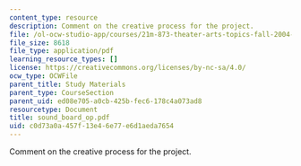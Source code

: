 ```yaml
---
content_type: resource
description: Comment on the creative process for the project.
file: /ol-ocw-studio-app/courses/21m-873-theater-arts-topics-fall-2004-january-iap-2005/c0d73a0a457f13e46e77e6d1aeda7654_sound_board_op.pdf
file_size: 8618
file_type: application/pdf
learning_resource_types: []
license: https://creativecommons.org/licenses/by-nc-sa/4.0/
ocw_type: OCWFile
parent_title: Study Materials
parent_type: CourseSection
parent_uid: ed08e705-a0cb-425b-fec6-178c4a073ad8
resourcetype: Document
title: sound_board_op.pdf
uid: c0d73a0a-457f-13e4-6e77-e6d1aeda7654
---
```

Comment on the creative process for the project.